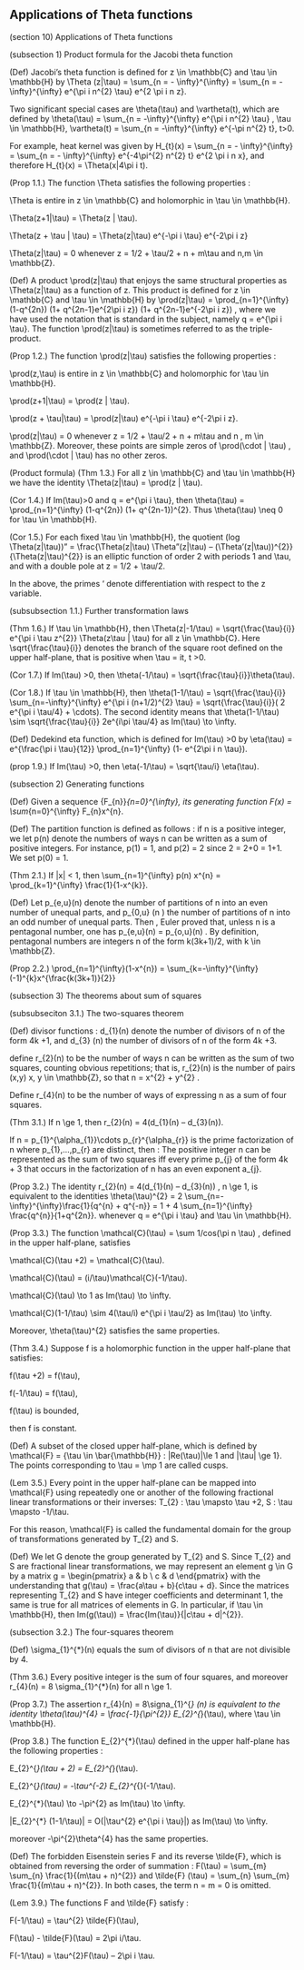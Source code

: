 Applications of Theta functions
-------

(section 10) Applications of Theta functions

(subsection 1) Product formula for the Jacobi theta function

(Def) Jacobi’s theta function is defined for z \in \mathbb{C} and \tau \in \mathbb{H} by \Theta (z|\tau) = \sum_{n = - \infty}^{\infty} = \sum_{n = - \infty}^{\infty} e^{\pi i n^{2} \tau} e^{2 \pi i n z}.

Two significant special cases are \theta(\tau) and \vartheta(t), which are defined by \theta(\tau) = \sum_{n = -\infty}^{\infty} e^{\pi i n^{2} \tau} , \tau \in \mathbb{H}, \vartheta(t) = \sum_{n = -\infty}^{\infty} e^{-\pi n^{2} t}, t>0.

For example, heat kernel was given by H_{t}(x) = \sum_{n = - \infty}^{\infty} = \sum_{n = - \infty}^{\infty} e^{-4\pi^{2} n^{2} t} e^{2 \pi i n x}, and therefore H_{t}(x) = \Theta(x|4\pi i t).

(Prop 1.1.) The function \Theta satisfies the following properties :

\Theta is entire in z \in \mathbb{C} and holomorphic in \tau \in \mathbb{H}.

\Theta(z+1|\tau) = \Theta(z | \tau).

\Theta(z + \tau | \tau) = \Theta(z|\tau) e^{-\pi i \tau} e^{-2\pi i z}

\Theta(z|\tau) = 0 whenever z = 1/2 + \tau/2 + n + m\tau and n,m \in \mathbb{Z}.

(Def) A product \prod(z|\tau) that enjoys the same structural properties as \Theta(z|\tau) as a function of z. This product is defined for z \in \mathbb{C} and \tau \in \mathbb{H} by \prod(z|\tau) = \prod_{n=1}^{\infty} (1-q^{2n}) (1+ q^{2n-1}e^{2\pi i z}) (1+ q^{2n-1}e^{-2\pi i z}) , where we have used the notation that is standard in the subject, namely q = e^{\pi i \tau}. The function \prod(z|\tau) is sometimes referred to as the triple-product.

(Prop 1.2.) The function \prod(z|\tau) satisfies the following properties :

\prod(z,\tau) is entire in z \in \mathbb{C} and holomorphic for \tau \in \mathbb{H}.

\prod(z+1|\tau) = \prod(z | \tau).

\prod(z + \tau|\tau) = \prod(z|\tau) e^{-\pi i \tau} e^{-2\pi i z}.

\prod(z|\tau) = 0 whenever z = 1/2 + \tau/2 + n + m\tau and n , m \in \mathbb{Z}. Moreover, these points are simple zeros of \prod(\cdot | \tau) , and \prod(\cdot | \tau) has no other zeros.

(Product formula) (Thm 1.3.) For all z \in \mathbb{C} and \tau \in \mathbb{H} we have the identity \Theta(z|\tau) = \prod(z | \tau).

(Cor 1.4.) If Im(\tau)>0 and q = e^{\pi i \tau}, then \theta(\tau) = \prod_{n=1}^{\infty} (1-q^{2n}) (1+ q^{2n-1})^{2}. Thus \theta(\tau) \neq 0 for \tau \in \mathbb{H}.

(Cor 1.5.) For each fixed \tau \in \mathbb{H}, the quotient (log \Theta(z|\tau))” = \frac{\Theta(z|\tau) \Theta”(z|\tau) – (\Theta’(z|\tau))^{2}}{\Theta(z|\tau)^{2}} is an elliptic function of order 2 with periods 1 and \tau, and with a double pole at z = 1/2 + \tau/2.

In the above, the primes ‘ denote differentiation with respect to the z variable.

(subsubsection 1.1.) Further transformation laws

(Thm 1.6.) If \tau \in \mathbb{H}, then \Theta(z|-1/\tau) = \sqrt{\frac{\tau}{i}} e^{\pi i \tau z^{2}} \Theta(z\tau | \tau) for all z \in \mathbb{C}. Here \sqrt{\frac{\tau}{i}} denotes the branch of the square root defined on the upper half-plane, that is positive when \tau = it, t >0.

(Cor 1.7.) If Im(\tau) >0, then \theta(-1/\tau) = \sqrt{\frac{\tau}{i}}\theta(\tau).

(Cor 1.8.) If \tau \in \mathbb{H}, then \theta(1-1/\tau) = \sqrt{\frac{\tau}{i}} \sum_{n=-\infty}^{\infty} e^{\pi i (n+1/2)^{2} \tau} = \sqrt{\frac{\tau}{i}}( 2 e^{\pi i \tau/4} + \cdots). The second identity means that \theta(1-1/\tau) \sim \sqrt{\frac{\tau}{i}} 2e^{i\pi \tau/4} as Im(\tau) \to \infty.

(Def) Dedekind eta function, which is defined for Im(\tau) >0 by \eta(\tau) = e^{\frac{\pi i \tau}{12}} \prod_{n=1}^{\infty} (1- e^{2\pi i n \tau}).

(prop 1.9.) If Im(\tau) >0, then \eta(-1/\tau) = \sqrt{\tau/i} \eta(\tau).

(subsection 2) Generating functions

(Def) Given a sequence {F_{n}}_{n=0}^{\infty}, its generating function F(x) = \sum_{n=0}^{\infty} F_{n}x^{n}. 

(Def) The partition function is defined as follows : if n is a positive integer, we let p(n) denote the numbers of ways n can be written as a sum of positive integers. For instance, p(1) = 1, and p(2) = 2 since 2 = 2+0 = 1+1. We set p(0) = 1.

(Thm 2.1.) If |x| < 1, then \sum_{n=1}^{\infty} p(n) x^{n} = \prod_{k=1}^{\infty} \frac{1}{1-x^{k}}.

(Def) Let p_{e,u}(n) denote the number of partitions of n into an even number of unequal parts, and p_{0,u} (n ) the number of partitions of n into an odd number of unequal parts. Then , Euler proved that, unless n is a pentagonal number, one has p_{e,u}(n) = p_{o,u}(n) . By definition, pentagonal numbers are integers n of the form k(3k+1)/2, with k \in \mathbb{Z}.

(Prop 2.2.) \prod_{n=1}^{\infty}(1-x^{n}) = \sum_{k=-\infty}^{\infty} (-1)^{k}x^{\frac{k(3k+1)}{2}}

(subsection 3) The theorems about sum of squares

(subsubseciton 3.1.) The two-squares theorem

(Def) divisor functions : d_{1}(n) denote the number of divisors of n of the form 4k +1, and d_{3} (n) the number of divisors of n of the form 4k +3. 

define r_{2}(n) to be the number of ways n can be written as the sum of two squares, counting obvious repetitions; that is, r_{2}(n) is the number of pairs (x,y) x, y \in \mathbb{Z}, so that n = x^{2} + y^{2} .

Define r_{4}(n) to be the number of ways of expressing n as a sum of four squares.

(Thm 3.1.) If n \ge 1, then r_{2}(n) = 4(d_{1}(n) – d_{3}(n)).

If n = p_{1}^{\alpha_{1}}\cdots p_{r}^{\alpha_{r}} is the prime factorization of n where p_{1},…,p_{r} are distinct, then : The positive integer n can be represented as the sum of two squares iff every prime p_{j} of the form 4k + 3 that occurs in the factorization of n has an even exponent a_{j}.

(Prop 3.2.) The identity r_{2}(n) = 4(d_{1}(n) – d_{3}(n)) , n \ge 1, is equivalent to the identities \theta(\tau)^{2} = 2 \sum_{n=-\infty}^{\infty}\frac{1}{q^{n} + q^{-n}} = 1 + 4 \sum_{n=1}^{\infty} \frac{q^{n}}{1+q^{2n}}. whenever q = e^{\pi i \tau} and \tau \in \mathbb{H}.

(Prop 3.3.) The function \mathcal{C}(\tau) = \sum 1/cos(\pi n \tau) , defined in the upper half-plane, satisfies 

\mathcal{C}(\tau +2) = \mathcal{C}(\tau).

\mathcal{C}(\tau) = (i/\tau)\mathcal{C}(-1/\tau).

\mathcal{C}(\tau) \to 1 as Im(\tau) \to \infty.

\mathcal{C}(1-1/\tau) \sim 4(\tau/i) e^{\pi i \tau/2} as Im(\tau) \to \infty.

Moreover, \theta(\tau)^{2} satisfies the same properties.

(Thm 3.4.) Suppose f is a holomorphic function in the upper half-plane that satisfies:

f(\tau +2) = f(\tau),

f(-1/\tau) = f(\tau),

f(\tau) is bounded,

then f is constant.

(Def) A subset of the closed upper half-plane, which is defined by \mathcal{F} = {\tau \in \bar{\mathbb{H}} : |Re(\tau)|\le 1 and |\tau| \ge 1}. The points corresponding to \tau = \mp 1 are called cusps.

(Lem 3.5.) Every point in the upper half-plane can be mapped into \mathcal{F} using repeatedly one or another of the following fractional linear transformations or their inverses: T_{2} : \tau \mapsto \tau +2, S : \tau \mapsto -1/\tau.

For this reason, \mathcal{F} is called the fundamental domain for the group of transformations generated by T_{2} and S.

(Def) We let G denote the group generated by T_{2} and S. Since T_{2} and S are fractional linear transformations, we may represent an element g \in G by a matrix g = \begin{pmatrix} a & b \\ c & d \end{pmatrix} with the understanding that g(\tau) = \frac{a\tau + b}{c\tau + d}. Since the matrices representing T_{2} and S have integer coefficients and determinant 1, the same is true for all matrices of elements in G. In particular, if \tau \in \mathbb{H}, then Im(g(\tau)) = \frac{Im(\tau)}{|c\tau + d|^{2}}.

(subsection 3.2.) The four-squares theorem

(Def) \sigma_{1}^{*}(n) equals the sum of divisors of n that are not divisible by 4.

(Thm 3.6.) Every positive integer is the sum of four squares, and moreover r_{4}(n) = 8 \sigma_{1}^{*}(n) for all n \ge 1.

(Prop 3.7.) The assertion r_{4}(n) = 8\signa_{1}^{*} (n) is equivalent to the identity \theta(\tau)^{4} = \frac{-1}{\pi^{2}} E_{2}^{*}(\tau), where \tau \in \mathbb{H}.

(Prop 3.8.) The function E_{2}^{*}(\tau) defined in the upper half-plane has the following properties :

E_{2}^{*}(\tau + 2) = E_{2}^{*}(\tau).

E_{2}^{*}(\tau) = -\tau^{-2} E_{2}^{*{}(-1/\tau).

E_{2}^{*}(\tau) \to -\pi^{2} as Im(\tau) \to \infty.

|E_{2}^{*} (1-1/\tau)| = O(|\tau^{2} e^{\pi i \tau}|) as Im(\tau) \to \infty.

moreover -\pi^{2}\theta^{4} has the same properties.

(Def) The forbidden Eisenstein series F and its reverse \tilde{F}, which is obtained from reversing the order of summation : F(\tau) = \sum_{m} \sum_{n} \frac{1}{(m\tau + n)^{2}} and \tilde{F} (\tau) = \sum_{n} \sum_{m} \frac{1}{(m\tau + n)^{2}}. In both cases, the term n = m = 0 is omitted.

(Lem 3.9.) The functions F and \tilde{F} satisfy :

F(-1/\tau) = \tau^{2} \tilde{F}(\tau),

F(\tau) - \tilde{F}(\tau) = 2\pi i/\tau.

F(-1/\tau) = \tau^{2}F(\tau) – 2\pi i \tau.

